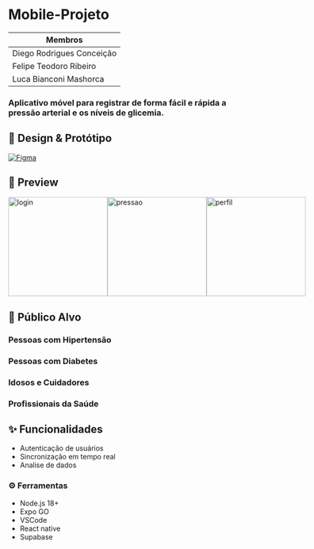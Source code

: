 ﻿# Mobile-Projeto

| Membros
|--------
| Diego Rodrigues Conceição 
| Felipe Teodoro Ribeiro 
| Luca Bianconi Mashorca 


### Aplicativo móvel para registrar de forma fácil e rápida a pressão arterial e os níveis de glicemia. 

 ## 🎨 Design & Protótipo

[![Figma](https://img.shields.io/badge/Figma-Protótipo-FF6B6B?logo=figma&style=for-the-badge&logoColor=white)](https://www.figma.com/design/gFlhX8AWGM3qA8UQ3agLMZ/MOBILE?node-id=0-1&t=zRs8a6dVvpfqZyC3-1)


## 📸 Preview

<div style="display: flex; justify-content: space-around;">
  <img src="https://github.com/user-attachments/assets/4dea2f22-ac2b-4606-93e5-3a73ece4651d" alt="login" width="200"/>
  <img src="https://github.com/user-attachments/assets/9311a687-99d5-425c-ab62-8c5925b3c663" alt="pressao" width="200"/>
  <img src="https://github.com/user-attachments/assets/4b01efc7-6e69-4af1-8245-4edf59c5330c" alt="perfil" width="200"/>
</div>




## 👥 Público Alvo
### Pessoas com Hipertensão
### Pessoas com Diabetes
### Idosos e Cuidadores
### Profissionais da Saúde

## ✨ Funcionalidades
- Autenticação de usuários
- Sincronização em tempo real
- Analise de dados

### ⚙️ Ferramentas
- Node.js 18+
- Expo GO
- VSCode
- React native
- Supabase




